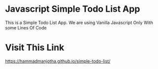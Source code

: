 # Javascript Simple Todo List App

This is a Simple Todo List App. We are using Vanilla Javascript Only With some Lines Of Code

# Visit This Link

https://hammadmanjotha.github.io/simple-todo-list/

